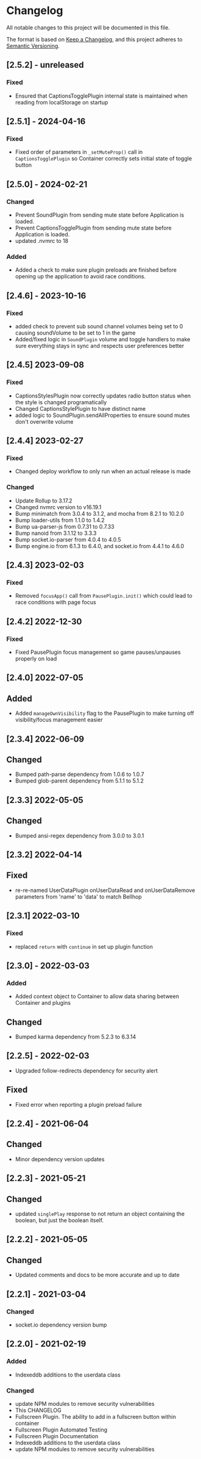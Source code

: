 # Changelog

All notable changes to this project will be documented in this file.

The format is based on [Keep a Changelog](https://keepachangelog.com/en/1.0.0/),
and this project adheres to [Semantic Versioning](https://semver.org/spec/v2.0.0.html).

## [2.5.2] - unreleased

### Fixed

- Ensured that CaptionsTogglePlugin internal state is maintained when reading from localStorage on startup 

## [2.5.1] - 2024-04-16

### Fixed

- Fixed order of parameters in `_setMuteProp()` call in `CaptionsTogglePlugin` so Container correctly sets initial state of toggle button

## [2.5.0] - 2024-02-21

### Changed

- Prevent SoundPlugin from sending mute state before Application is loaded. 
- Prevent CaptionsTogglePlugin from sending mute state before Application is loaded. 
- updated .nvmrc to 18

### Added

- Added a check to make sure plugin preloads are finished before opening up the application to avoid race conditions. 

## [2.4.6] - 2023-10-16

### Fixed

- added check to prevent sub sound channel volumes being set to 0 causing soundVolume to be set to 1 in the game
- Added/fixed logic in `SoundPlugin` volume and toggle handlers to make sure everything stays in sync and respects user preferences better

## [2.4.5] 2023-09-08

### Fixed

- CaptionsStylesPlugin now correctly updates radio button status when the style is changed programatically
- Changed CaptionsStylePlugin to have distinct name
- added logic to SoundPlugin.sendAllProperties to ensure sound mutes don't overwrite volume

## [2.4.4] 2023-02-27

### Fixed

- Changed deploy workflow to only run when an actual release is made

### Changed

- Update Rollup to 3.17.2
- Changed nvmrc version to v16.19.1
- Bump minimatch from 3.0.4 to 3.1.2, and mocha from 8.2.1 to 10.2.0
- Bump loader-utils from 1.1.0 to 1.4.2
- Bump ua-parser-js from 0.7.31 to 0.7.33
- Bump nanoid from 3.1.12 to 3.3.3
- Bump socket.io-parser from 4.0.4 to 4.0.5
- Bump engine.io from 6.1.3 to 6.4.0, and socket.io from 4.4.1 to 4.6.0


## [2.4.3] 2023-02-03

### Fixed

 - Removed `focusApp()` call from `PausePlugin.init()` which could lead to race conditions with page focus

## [2.4.2] 2022-12-30

### Fixed

- Fixed PausePlugin focus management so game pauses/unpauses properly on load

## [2.4.0] 2022-07-05

## Added

- Added `manageOwnVisibility` flag to the PausePlugin to make turning off visibility/focus management easier

## [2.3.4] 2022-06-09

## Changed

- Bumped path-parse dependency from 1.0.6 to 1.0.7
- Bumped glob-parent dependency from 5.1.1 to 5.1.2

## [2.3.3] 2022-05-05

## Changed

- Bumped ansi-regex dependency from 3.0.0 to 3.0.1

## [2.3.2] 2022-04-14

## Fixed

- re-re-named UserDataPlugin onUserDataRead and onUserDataRemove parameters from 'name' to 'data' to match Bellhop

## [2.3.1] 2022-03-10

### Fixed

- replaced `return` with `continue` in set up plugin function

## [2.3.0] - 2022-03-03

### Added

- Added context object to Container to allow data sharing between Container and plugins

## Changed

- Bumped karma dependency from 5.2.3 to 6.3.14

## [2.2.5] - 2022-02-03

- Upgraded follow-redirects dependency for security alert

## Fixed

- Fixed error when reporting a plugin preload failure

## [2.2.4] - 2021-06-04

## Changed

- Minor dependency version updates

## [2.2.3] - 2021-05-21

## Changed

- updated `singlePlay` response to not return an object containing the boolean, but just the boolean itself.

## [2.2.2] - 2021-05-05

## Changed

- Updated comments and docs to be more accurate and up to date

## [2.2.1] - 2021-03-04

### Changed

- socket.io dependency version bump

## [2.2.0] - 2021-02-19

### Added

- Indexeddb additions to the userdata class

### Changed

- update NPM modules to remove security vulnerabilities
- This CHANGELOG
- Fullscreen Plugin. The ability to add in a fullscreen button within container
- Fullscreen Plugin Automated Testing
- Fullscreen Plugin Documentation
- Indexeddb additions to the userdata class
- update NPM modules to remove security vulnerabilities

